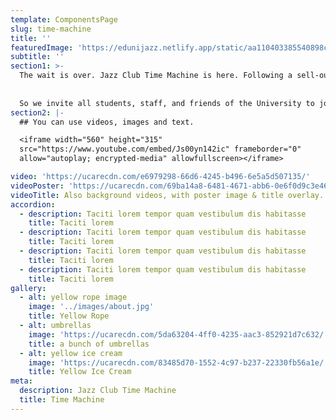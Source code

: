```yaml
---
template: ComponentsPage
slug: time-machine
title: ''
featuredImage: 'https://edunijazz.netlify.app/static/aa110403385540898c91a084953ee9e5/a296c/time-machine.jpg'
subtitle: ''
section1: >-
  The wait is over. Jazz Club Time Machine is here. Following a sell-out performance in January, we invite you on a journey with the Edinburgh University Jazz Orchestra as we travel through the decades, performing an eclectic array of the most timeless big band pieces, jazz standards and sing-along bangers! Swing from the 1920s, through the golden years of jazz and into 1950s classics. Get some Saturday night fever as we groove in the 1970s and boogie in the 1980s. As we step into the new millennium, finish the night off with contemporary jazz and popular tunes with a twist.
  
  
  So we invite all students, staff, and friends of the University to join us for one last time this semester for a great night of dancing, singing, and most of all, some incredible jazz!
section2: |-
  ## You can use videos, images and text.

  <iframe width="560" height="315"
  src="https://www.youtube.com/embed/Js00yn142ic" frameborder="0"
  allow="autoplay; encrypted-media" allowfullscreen></iframe>

video: 'https://ucarecdn.com/e6979298-66d6-4245-b496-6e5a5d507135/'
videoPoster: 'https://ucarecdn.com/69ba14a8-6481-4671-abb6-0e6f0d9c3e46/'
videoTitle: Also background videos, with poster image & title overlay.
accordion:
  - description: Taciti lorem tempor quam vestibulum dis habitasse
    title: Taciti lorem
  - description: Taciti lorem tempor quam vestibulum dis habitasse
    title: Taciti lorem
  - description: Taciti lorem tempor quam vestibulum dis habitasse
    title: Taciti lorem
  - description: Taciti lorem tempor quam vestibulum dis habitasse
    title: Taciti lorem
gallery:
  - alt: yellow rope image
    image: '../images/about.jpg'
    title: Yellow Rope
  - alt: umbrellas
    image: 'https://ucarecdn.com/5da63204-4ff0-4235-aac3-852921d7c632/'
    title: a bunch of umbrellas
  - alt: yellow ice cream
    image: 'https://ucarecdn.com/83485d70-1552-4c97-b237-22330fb56a1e/'
    title: Yellow Ice Cream
meta:
  description: Jazz Club Time Machine
  title: Time Machine
---
```

